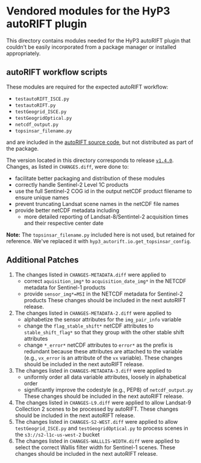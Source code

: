 # Vendored modules for the HyP3 autoRIFT plugin

This directory contains modules needed for the HyP3 autoRIFT plugin that couldn't
be easily incorporated from a package manager or installed appropriately.

## autoRIFT workflow scripts

These modules are required for the expected autoRIFT workflow:
* `testautoRIFT_ISCE.py`
* `testautoRIFT.py`
* `testGeogrid_ISCE.py` 
* `testGeogridOptical.py`
* `netcdf_output.py`
* `topsinsar_filename.py`

and are included in the [autoRIFT source code](https://github.com/nasa-jpl/autoRIFT),
but not distributed as part of the package. 

The version located in this directory corresponds to release [`v1.4.0`](https://github.com/nasa-jpl/autoRIFT/releases/tag/v1.4.0).
Changes, as listed in `CHANGES.diff`, were done to: 
* facilitate better packaging and distribution of these modules
* correctly handle Sentinel-2 Level 1C products
* use the full Sentinel-2 COG id in the output netCDF product filename to ensure unique names
* prevent truncating Landsat scene names in the netCDF file names
* provide better netCDF metadata including
  * more detailed reporting of Landsat-8/Sentintel-2 acquisition times and their respective center date

**Note:** The `topsinsar_filename.py` included here is not used, but retained for reference.
We've replaced it  with `hyp3_autorift.io.get_topsinsar_config`. 

## Additional Patches

1. The changes listed in `CHANGES-METADATA.diff` were applied to
   * correct `aquisition_img*` to `acquisition_date_img*` in the NETCDF metadata
     for Sentinel-1 products
   * provide `sensor_img*=MSI` in the NETCDF metadata for Sentinel-2 products
   These changes should be included in the next autoRIFT release.
2. The changes listed in `CHANGES-METADATA-2.diff` were applied to
   * alphabetize the sensor attributes for the `img_pair_info` variable 
   * change the `flag_stable_shift*` netCDF attributes to `stable_shift_flag*` so
     that they group with the other stable shift attributes
   * change `*_error*` netCDF attributes to `error*` as the prefix is redundant
     because these attributes are attached to the variable (e.g., `vx_error` is
     an attribute of the `vx` variable).
   These changes should be included in the next autoRIFT release.
3. The changes listed in `CHANGES-METADATA-3.diff` were applied to
   * uniformly order all data variable attributes, loosely in alphabetical order
   * significantly improve the codestyle (e.g., PEP8) of `netcdf_output.py`
   These changes should be included in the next autoRIFT release.
4. The changes listed in `CHANGES-L9.diff` were applied to allow Landsat-9
   Collection 2 scenes to be processed by autoRIFT. These changes should be
   included in the next autoRIFT release.
5. The changes listed in `CHANGES-S2-WEST.diff` were applied to allow `testGeogrid_ISCE.py`
   and `testGeogridOptical.py` to process scenes in the `s3://s2-l1c-us-west-2` bucket
6. The changes listed in `CHANGES-WALLLIS-WIDTH.diff` were applied to select the correct
   Wallis filter width for Sentinel-1 scenes. These changes should be included in the next
   autoRIFT release.
